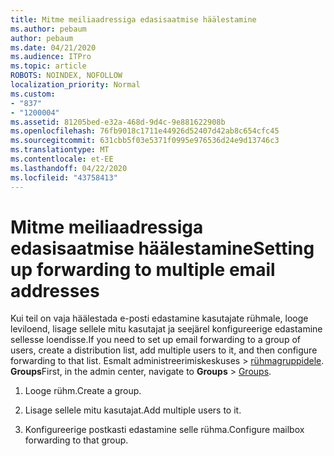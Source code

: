 ```yaml
---
title: Mitme meiliaadressiga edasisaatmise häälestamine
ms.author: pebaum
author: pebaum
ms.date: 04/21/2020
ms.audience: ITPro
ms.topic: article
ROBOTS: NOINDEX, NOFOLLOW
localization_priority: Normal
ms.custom:
- "837"
- "1200004"
ms.assetid: 81205bed-e32a-468d-9d4c-9e881622908b
ms.openlocfilehash: 76fb9018c1711e44926d52407d42ab8c654cfc45
ms.sourcegitcommit: 631cbb5f03e5371f0995e976536d24e9d13746c3
ms.translationtype: MT
ms.contentlocale: et-EE
ms.lasthandoff: 04/22/2020
ms.locfileid: "43758413"
---
```

# <a name="setting-up-forwarding-to-multiple-email-addresses"></a><span data-ttu-id="60aa7-102">Mitme meiliaadressiga edasisaatmise häälestamine</span><span class="sxs-lookup"><span data-stu-id="60aa7-102">Setting up forwarding to multiple email addresses</span></span>

<span data-ttu-id="60aa7-103">Kui teil on vaja häälestada e-posti edastamine kasutajate rühmale, looge leviloend, lisage sellele mitu kasutajat ja seejärel konfigureerige edastamine sellesse loendisse.</span><span class="sxs-lookup"><span data-stu-id="60aa7-103">If you need to set up email forwarding to a group of users, create a distribution list, add multiple users to it, and then configure forwarding to that list.</span></span> <span data-ttu-id="60aa7-104">Esmalt administreerimiskeskuses > [rühmagruppidele](https://portal.office.com/adminportal/home#/groups). **Groups**</span><span class="sxs-lookup"><span data-stu-id="60aa7-104">First, in the admin center, navigate to **Groups** > [Groups](https://portal.office.com/adminportal/home#/groups).</span></span>
  
1. <span data-ttu-id="60aa7-105">Looge rühm.</span><span class="sxs-lookup"><span data-stu-id="60aa7-105">Create a group.</span></span>

2. <span data-ttu-id="60aa7-106">Lisage sellele mitu kasutajat.</span><span class="sxs-lookup"><span data-stu-id="60aa7-106">Add multiple users to it.</span></span>

3. <span data-ttu-id="60aa7-107">Konfigureerige postkasti edastamine selle rühma.</span><span class="sxs-lookup"><span data-stu-id="60aa7-107">Configure mailbox forwarding to that group.</span></span>
